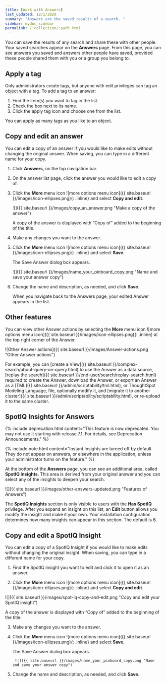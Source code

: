 ```yaml
---
title: [Work with Answers]
last_updated: 12/1/2020
summary: "Answers are the saved results of a search. "
sidebar: mydoc_sidebar
permalink: /:collection/:path.html
---
```

You can save the results of any search and share these with other people. Your saved searches appear on the **Answers** page. From this page, you can see answers you saved and answers other people have saved, provided these people shared them with you or a group you belong to.

## Apply a tag

Only administrators create tags, but anyone with edit privileges can tag an object with a tag. To add a tag to an answer:

1. Find the item(s) you want to tag in the list.
2. Check the box next to its name.
3. Click the apply tag icon and choose one from the list.

You can apply as many tags as you like to an object.

## Copy and edit an answer

You can edit a copy of an answer if you would like to make edits without changing the original answer. When saving, you can type in a different name for your copy.

1. Click **Answers**, on the top navigation bar.
2. On the answer list page, click the answer you would like to edit a copy of.
3. Click the **More** menu icon ![more options menu icon]({{ site.baseurl }}/images/icon-ellipses.png){: .inline} and select **Copy and edit**.

     ![]({{ site.baseurl }}/images/copy_an_answer.png "Make a copy of the answer")

   A copy of the answer is displayed with “Copy of” added to the beginning of the title.

4. Make any changes you want to the answer.

5. Click the **More** menu icon ![more options menu icon]({{ site.baseurl }}/images/icon-ellipses.png){: .inline} and select **Save**.

   The Save Answer dialog box appears.

     ![]({{ site.baseurl }}/images/name_your_pinboard_copy.png "Name and save your answer copy")

6. Change the name and description, as needed, and click **Save**.

   When you navigate back to the Answers page, your edited Answer appears in the list.

## Other features
You can view other Answer actions by selecting the **More** menu icon ![more options menu icon]({{ site.baseurl }}/images/icon-ellipses.png){: .inline} at the top right corner of the Answer.

![Other Answer actions]({{ site.baseurl }}/images/Answer-actions.png "Other Answer actions")

For example, you can [create a View]({{ site.baseurl }}/complex-search/about-query-on-query.html) to use the Answer as a data source, [replay the search]({{ site.baseurl }}/end-user/search/replay-search.html) required to create the Answer, download the Answer, or export an Answer as a [TML]({{ site.baseurl }}/admin/scriptability/tml.html), or ThoughtSpot Modeling Language, file, optionally modify it, and [migrate it to another cluster]({{ site.baseurl }}/admin/scriptability/scriptability.html), or re-upload it to the same cluster.

## SpotIQ Insights for Answers

{% include deprecation.html content="This feature is now deprecated. You may not use it starting with release 7.1. For details, see Deprecation Announcements." %}

{% include note.html content="Instant Insights are turned off by default. They do not appear on answers, or elsewhere in the application, unless your administrator turns on the feature." %}

At the bottom of the **Answers** page, you can see an additional area, called
**SpotIQ Insights**. This area is derived from your
original answer and you can select any of the insights to deepen your search.

![]({{ site.baseurl }}/images/other-answers-updated.png "Features of Answers")

The **SpotIQ Insights** section is only visible to users with the **Has SpotIQ**
privilege. After you expand an insight on this list, an **Edit** button allows
you modify the insight and make it your own. Your installation configuration
determines how many insights can appear in this section. The default is 6.


## Copy and edit a SpotIQ Insight

You can edit a copy of a SpotIQ Insight if you would like to make edits without changing the original insight. When saving, you can type in a different name for your copy.

1. Find the SpotIQ insight you want to edit and click it to open it as an answer.

2. Click the **More** menu icon ![more options menu icon]({{ site.baseurl }}/images/icon-ellipses.png){: .inline} and select **Copy and edit**.

![]({{ site.baseurl }}/images/spot-iq-copy-and-edit.png "Copy and edit your SpotIQ insight")


   A copy of the answer is displayed with “Copy of” added to the beginning of the title.

3. Make any changes you want to the answer.

4. Click the **More** menu icon ![more options menu icon]({{ site.baseurl }}/images/icon-ellipses.png){: .inline} and select **Save**.

   The Save Answer dialog box appears.

        ![]({{ site.baseurl }}/images/name_your_pinboard_copy.png "Name and save your answer copy")


5. Change the name and description, as needed, and click **Save**.

